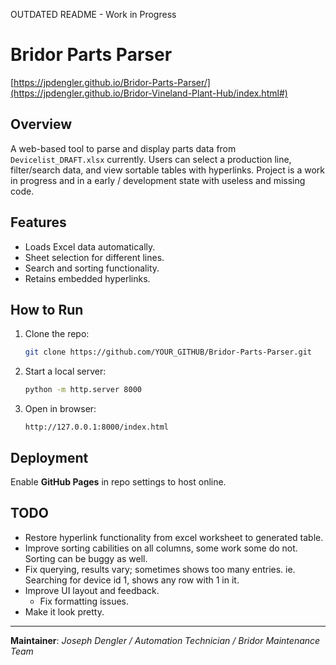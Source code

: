 OUTDATED README - Work in Progress

# Bridor Parts Parser

[https://jpdengler.github.io/Bridor-Parts-Parser/](https://jpdengler.github.io/Bridor-Vineland-Plant-Hub/index.html#)

## Overview
A web-based tool to parse and display parts data from `Devicelist_DRAFT.xlsx` currently. Users can select a production line, filter/search data, and view sortable tables with hyperlinks. Project is a work in progress and in a early / development state with useless and missing code.

## Features
- Loads Excel data automatically.
- Sheet selection for different lines.
- Search and sorting functionality.
- Retains embedded hyperlinks.

## How to Run
1. Clone the repo:
   ```sh
   git clone https://github.com/YOUR_GITHUB/Bridor-Parts-Parser.git
   ```
2. Start a local server:
   ```sh
   python -m http.server 8000
   ```
3. Open in browser:
   ```
   http://127.0.0.1:8000/index.html
   ```

## Deployment
Enable **GitHub Pages** in repo settings to host online.

## TODO
- Restore hyperlink functionality from excel worksheet to generated table.
- Improve sorting cabilities on all columns, some work some do not. Sorting can be buggy as well.
- Fix querying, results vary; sometimes shows too many entries. ie. Searching for device id 1, shows any row with 1 in it.
- Improve UI layout and feedback.
     - Fix formatting issues.
- Make it look pretty.

---
**Maintainer**: *Joseph Dengler / Automation Technician / Bridor Maintenance Team*

